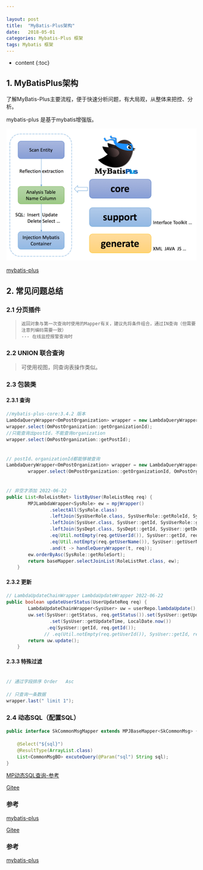 ```yaml
---

layout: post
title:  "MyBatis-Plus架构"
date:   2018-05-01
categories: Mybatis-Plus 框架
tags: Mybatis 框架
---
```


* content
{:toc}

## 1. MyBatisPlus架构

  了解MyBatis-Plus主要流程，便于快速分析问题，有大局观，从整体来把控、分析。

mybatis-plus 是基于mybatis增强版。

![2022-03-11_mybatis-plus原理](\image\mybatis\2022-03-11_mybatis-plus原理.png)

[mybatis-plus](https://www.oschina.net/p/mybatis-plus?hmsr=aladdin1e1)



## 2. 常见问题总结

### 2.1 分页插件

> ```
> 返回对象与第一次查询时使用的Mapper有关，建议先将条件组合，通过IN查询（但需要注意列编码需要一致） 
> --- 在线监控报警查询时
> ```

### 2.2 UNION 联合查询

> 可使用视图，同查询表操作类似。

### 2.3 包装类

#### 2.3.1 查询

```java
//mybatis-plus-core:3.4.2 版本
LambdaQueryWrapper<OmPostOrganization> wrapper = new LambdaQueryWrapper<>();
wrapper.select(OmPostOrganization::getOrganizationId);
//只能查询出postId，不能查询organization
wrapper.select(OmPostOrganization::getPostId);


// postId、organizationId都能够被查询
LambdaQueryWrapper<OmPostOrganization> wrapper = new LambdaQueryWrapper<>();
        wrapper.select(OmPostOrganization::getOrganizationId, OmPostOrganization::getPostId);


// 非空才添加 2022-06-22
public List<RoleListRet> listByUser(RoleListReq req) {
        MPJLambdaWrapper<SysRole> ew = mpjWrapper()
                .selectAll(SysRole.class)
                .leftJoin(SysUserRole.class, SysUserRole::getRoleId, SysRole::getId)
                .leftJoin(SysUser.class, SysUser::getId, SysUserRole::getUserId)
                .leftJoin(SysDept.class, SysDept::getId, SysUser::getDeptId)
                .eq(Util.notEmpty(req.getUserId()), SysUser::getId, req.getUserId())  // ***
                .eq(Util.notEmpty(req.getUserName()), SysUser::getUserName, req.getUserName()) // ***
                .and(t -> handleQueryWrapper(t, req));
        ew.orderByAsc(SysRole::getRoleSort);
        return baseMapper.selectJoinList(RoleListRet.class, ew);
    }
```

#### 2.3.2 更新

```java
// LambdaUpdateChainWrapper LambdaUpdateWrapper 2022-06-22
public boolean updateUserStatus(UserUpdateReq req) {
        LambdaUpdateChainWrapper<SysUser> uw = userRepo.lambdaUpdate();
        uw.set(SysUser::getStatus, req.getStatus()).set(SysUser::getUpdateBy, SecurityUtil.getUserId())
                .set(SysUser::getUpdateTime, LocalDate.now())
               .eq(SysUser::getId, req.getId());
		      // .eq(Util.notEmpty(req.getUserId()), SysUser::getId, req.getUserId()) //非空才where过滤
        return uw.update();
    }
```



#### 2.3.3 特殊过滤

```java

// 通过字段排序 Order   Asc

// 只查询一条数据
wrapper.last(" limit 1");
```

#### 

### 2.4 动态SQL（配置SQL）

```java
public interface SkCommonMsgMapper extends MPJBaseMapper<SkCommonMsg> {

    @Select("${sql}")
    @ResultType(ArrayList.class)
    List<CommonMsgBO> excuteQuery(@Param("sql") String sql);
}

```

[MP动态SQL查询-参考](https://www.cnblogs.com/zimug/archive/2020/07/10/13277392.html)

[Gitee](https://gitee.com/baomidou/mybatis-plus)

### 参考

[mybatis-plus](https://www.oschina.net/p/mybatis-plus?hmsr=aladdin1e1)

[Gitee](https://gitee.com/baomidou/mybatis-plus)

### 参考

[mybatis-plus](https://www.oschina.net/p/mybatis-plus?hmsr=aladdin1e1)